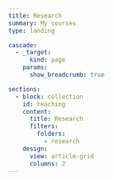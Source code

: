 ```yaml
---
title: Research
summary: My courses
type: landing

cascade:
  - _target:
      kind: page
    params:
      show_breadcrumb: true

sections:
  - block: collection
    id: teaching
    content:
      title: Research
      filters:
        folders:
          - research
    design:
      view: article-grid
      columns: 2
---
```

